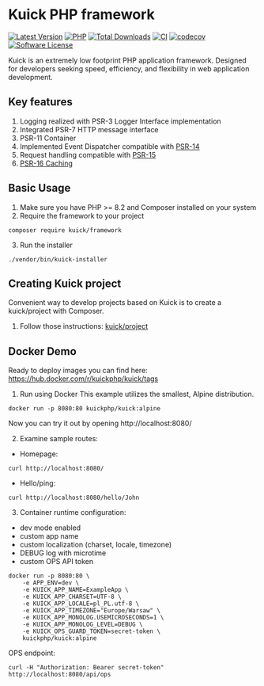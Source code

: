 # Kuick PHP framework
[![Latest Version](https://img.shields.io/github/release/milejko/kuick-framework.svg?cacheSeconds=14400)](https://github.com/milejko/kuick-framework-framework/releases)
[![PHP](https://img.shields.io/badge/PHP-8.2%20|%208.3%20|%208.4-blue?logo=php&cacheSeconds=3600)](https://www.php.net)
[![Total Downloads](https://img.shields.io/packagist/dt/kuick/framework.svg?cacheSeconds=14400)](https://packagist.org/packages/kuick/framework)
[![CI](https://github.com/milejko/kuick-framework/actions/workflows/ci.yml/badge.svg)](https://github.com/milejko/kuick-framework/actions/workflows/ci.yml)
[![codecov](https://codecov.io/gh/milejko/kuick-framework/graph/badge.svg?token=80QEBDHGPH)](https://codecov.io/gh/milejko/kuick-framework)
[![Software License](https://img.shields.io/badge/license-MIT-brightgreen.svg?cacheSeconds=14400)](LICENSE)

Kuick is an extremely low footprint PHP application framework.
Designed for developers seeking speed, efficiency, and flexibility in web application development.

## Key features
1. Logging realized with PSR-3 Logger Interface implementation
2. Integrated PSR-7 HTTP message interface
3. PSR-11 Container
4. Implemented Event Dispatcher compatible with [PSR-14](https://github.com/milejko/kuick-event-dispatcher)
4. Request handling compatible with [PSR-15](https://github.com/milejko/kuick-http)
5. [PSR-16 Caching](https://github.com/milejko/kuick-cache)

## Basic Usage
1. Make sure you have PHP >= 8.2 and Composer installed on your system
2. Require the framework to your project
```
composer require kuick/framework
```
3. Run the installer
```
./vendor/bin/kuick-installer
```

## Creating Kuick project
Convenient way to develop projects based on Kuick is to create a kuick/project with Composer.
1. Follow those instructions: [kuick/project](https://github.com/milejko/kuick-project?tab=readme-ov-file)

## Docker Demo
Ready to deploy images you can find here: https://hub.docker.com/r/kuickphp/kuick/tags

1. Run using Docker
This example utilizes the smallest, Alpine distribution.
```
docker run -p 8080:80 kuickphp/kuick:alpine
```
Now you can try it out by opening http://localhost:8080/<br>

2. Examine sample routes:
- Homepage:
```
curl http://localhost:8080/
```
- Hello/ping:
```
curl http://localhost:8080/hello/John
```

3. Container runtime configuration:
- dev mode enabled
- custom app name
- custom localization (charset, locale, timezone)
- DEBUG log with microtime
- custom OPS API token
```
docker run -p 8080:80 \
    -e APP_ENV=dev \
    -e KUICK_APP_NAME=ExampleApp \
    -e KUICK_APP_CHARSET=UTF-8 \
    -e KUICK_APP_LOCALE=pl_PL.utf-8 \
    -e KUICK_APP_TIMEZONE="Europe/Warsaw" \
    -e KUICK_APP_MONOLOG.USEMICROSECONDS=1 \
    -e KUICK_APP_MONOLOG_LEVEL=DEBUG \
    -e KUICK_OPS_GUARD_TOKEN=secret-token \
    kuickphp/kuick:alpine
```
OPS endpoint:
```
curl -H "Authorization: Bearer secret-token" http://localhost:8080/api/ops
```
